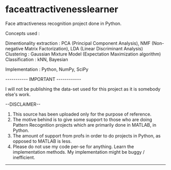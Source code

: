 faceattractivenesslearner
=========================

Face attractiveness recognition project done in Python.

Concepts used :

Dimentionality extraction : PCA (Principal Component Analysis), NMF (Non-negative Matrix Factorization), LDA (Linear Discriminant Analysis)
Clustering : Gaussian Mixture Model (Expectation Maximization algorithm)
Classification : kNN, Bayesian

Implementation : Python, NumPy, SciPy

----------- IMPORTANT ------------

I will not be publishing the data-set used for this project as it is somebody else's work.

--DISCLAIMER--

1. This source has been uploaded only for the purpose of reference.
2. The motive behind is to give some support to those who are doing Pattern Recognition projects which
   are primarily done in MATLAB, in Python.
3. The amount of support from profs in order to do projects in Python, as opposed to MATLAB is less.
4. Please do not use my code per-se for anything. Learn the implementation methods. My implementation might be 
   buggy / inefficient.

-------------------------------------------------------------------------------------------
